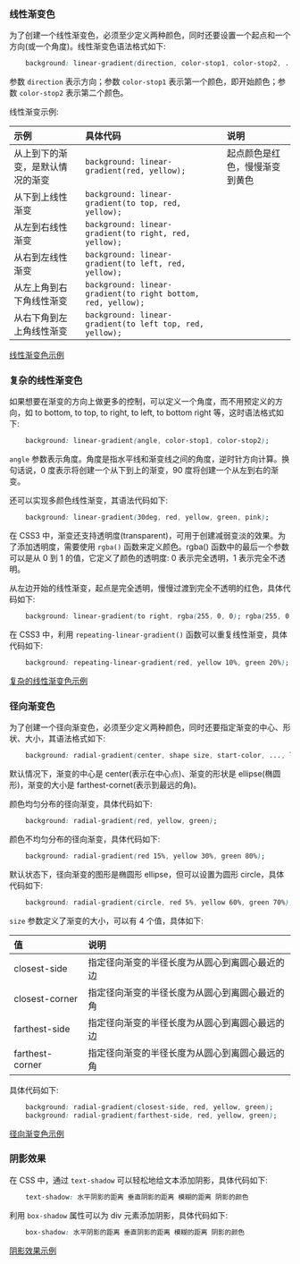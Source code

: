 
### 线性渐变色

为了创建一个线性渐变色，必须至少定义两种颜色，同时还要设置一个起点和一个方向(或一个角度)。线性渐变色语法格式如下:
```css
    background: linear-gradient(direction, color-stop1, color-stop2, ...);
```
参数 `direction` 表示方向；参数 `color-stop1` 表示第一个颜色，即开始颜色；参数 `color-stop2` 表示第二个颜色。

线性渐变示例:

|  示例  | 具体代码 | 说明 |
|:-------|:--------|:----|
| 从上到下的渐变，是默认情况的渐变 | `background: linear-gradient(red, yellow);` | 起点颜色是红色，慢慢渐变到黄色 |
| 从下到上线性渐变 | `background: linear-gradient(to top, red, yellow);` | |
| 从左到右线性渐变 | `background: linear-gradient(to right, red, yellow);` | |
| 从右到左线性渐变 | `background: linear-gradient(to left, red, yellow);` | |
| 从左上角到右下角线性渐变 | `background: linear-gradient(to right bottom, red, yellow);` | |
| 从右下角到左上角线性渐变 | `background: linear-gradient(to left top, red, yellow);` | |

[线性渐变色示例](t/02_linear_gradient.html)


### 复杂的线性渐变色

如果想要在渐变的方向上做更多的控制，可以定义一个角度，而不用预定义的方向，如 to bottom, to top, to right, to left, to bottom right 等，这时语法格式如下:
```css
    background: linear-gradient(angle, color-stop1, color-stop2);
```
`angle` 参数表示角度。角度是指水平线和渐变线之间的角度，逆时针方向计算。换句话说，0 度表示将创建一个从下到上的渐变，90 度将创建一个从左到右的渐变。

还可以实现多颜色线性渐变，其语法代码如下:
```css
    background: linear-gradient(30deg, red, yellow, green, pink);
```
在 CSS3 中，渐变还支持透明度(transparent)，可用于创建减弱变淡的效果。为了添加透明度，需要使用 `rgba()` 函数来定义颜色。rgba() 函数中的最后一个参数可以是从 0 到 1 的值，它定义了颜色的透明度: 0 表示完全透明，1 表示完全不透明。

从左边开始的线性渐变，起点是完全透明，慢慢过渡到完全不透明的红色，具体代码如下:
```css
    background: linear-gradient(to right, rgba(255, 0, 0); rgba(255, 0, 0, 1));
```

在 CSS3 中，利用 `repeating-linear-gradient()` 函数可以重复线性渐变，具体代码如下:
```css
    background: repeating-linear-gradient(red, yellow 10%, green 20%);
```

[复杂的线性渐变色示例](t/02_linear_gradient_complex.html)


### 径向渐变色

为了创建一个径向渐变色，必须至少定义两种颜色，同时还要指定渐变的中心、形状、大小，其语法格式如下:
```css
    background: radial-gradient(center, shape size, start-color, ..., last-color);
```
默认情况下，渐变的中心是 center(表示在中心点)、渐变的形状是 ellipse(椭圆形)，渐变的大小是 farthest-cornet(表示到最远的角)。

颜色均匀分布的径向渐变，具体代码如下:
```css
    background: radial-gradient(red, yellow, green);
```

颜色不均匀分布的径向渐变，具体代码如下:
```css
    background: radial-gradient(red 15%, yellow 30%, green 80%);
```

默认状态下，径向渐变的图形是椭圆形 ellipse，但可以设置为圆形 circle，具体代码如下:
```css
    background: radial-gradient(circle, red 5%, yellow 60%, green 70%);
```

`size` 参数定义了渐变的大小，可以有 4 个值，具体如下:

|       值       | 说明 |
|:---------------|:-----|
| closest-side   | 指定径向渐变的半径长度为从圆心到离圆心最近的边 |
| closest-corner | 指定径向渐变的半径长度为从圆心到离圆心最近的角 |
| farthest-side  | 指定径向渐变的半径长度为从圆心到离圆心最远的边 |
| farthest-corner| 指定径向渐变的半径长度为从圆心到离圆心最远的角 | 

具体代码如下:
```css
    background: radial-gradient(closest-side, red, yellow, green);
    background: radial-gradient(farthest-side, red, yellow, green);
```

[径向渐变色示例](t/02_radial_gradient.html)


### 阴影效果

在 CSS 中，通过 `text-shadow` 可以轻松地给文本添加阴影，具体代码如下:
```css
    text-shadow: 水平阴影的距离 垂直阴影的距离 模糊的距离 阴影的颜色
```

利用 `box-shadow` 属性可以为 div 元素添加阴影，具体代码如下:
```css
    box-shadow: 水平阴影的距离 垂直阴影的距离 模糊的距离 阴影的颜色
```

[阴影效果示例](t/02_shadow.html)

